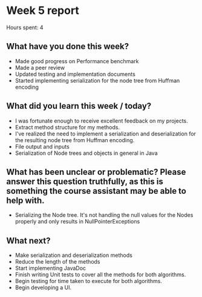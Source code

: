 
# Week 5 report

Hours spent: 4

##  What have you done this week?

- Made good progress on Performance benchmark
- Made a peer review
- Updated testing and implementation documents
- Started implementing serialization for the node tree from Huffman encoding

##  What did you learn this week / today?

- I was fortunate enough to receive excellent feedback on my projects.
- Extract method structure for my methods. 
- I've realized the need to implement a serialization and deserialization for the resulting node tree from Huffman encoding. 
- File output and inputs
- Serialization of Node trees and objects in general in Java

##  What has been unclear or problematic? Please answer this question truthfully, as this is something the course assistant may be able to help with.

- Serializing the Node tree. It's not handling the null values for the Nodes properly and only results in NullPointerExceptions

##  What next?

- Make serialization and deserialization methods
- Reduce the length of the methods
- Start implementing JavaDoc
- Finish writing Unit tests to cover all the methods for both algorithms. 
- Begin testing for time taken to execute for both algorithms. 
- Begin developing a UI. 








